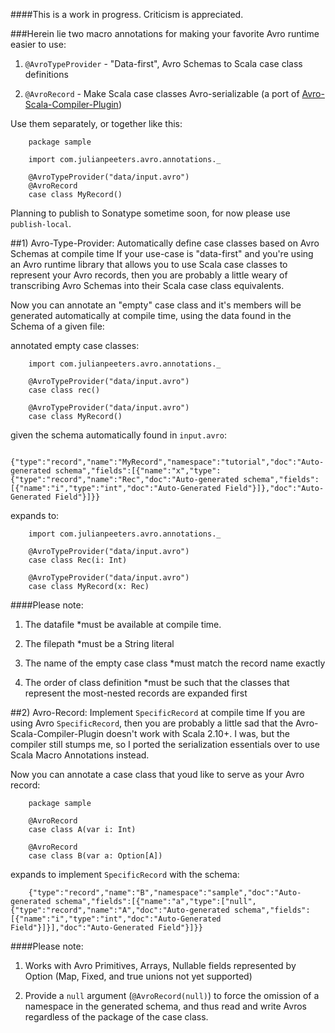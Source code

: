 ####This is a work in progress. Criticism is appreciated.

###Herein lie two macro annotations for making your favorite Avro runtime easier to use:

1) `@AvroTypeProvider` - "Data-first", Avro Schemas to Scala case class definitions


2) `@AvroRecord` - Make Scala case classes Avro-serializable (a port of [Avro-Scala-Compiler-Plugin](https://code.google.com/p/avro-scala-compiler-plugin/))


Use them separately, or together like this:

        package sample
        
        import com.julianpeeters.avro.annotations._
         
        @AvroTypeProvider("data/input.avro")
        @AvroRecord
        case class MyRecord()



Planning to publish to Sonatype sometime soon, for now please use `publish-local`.

##1) Avro-Type-Provider: Automatically define case classes based on Avro Schemas at compile time
If your use-case is "data-first" and you're using an Avro runtime library that allows you to use Scala case classes to represent your Avro records, then you are probably a little weary of transcribing Avro Schemas into their Scala case class equivalents. 

Now you can annotate an "empty" case class and it's members will be generated automatically at compile time, using the data found in the Schema of a given file:
 
  annotated empty case classes:


        import com.julianpeeters.avro.annotations._

        @AvroTypeProvider("data/input.avro")
        case class rec()
         
        @AvroTypeProvider("data/input.avro")
        case class MyRecord()


  given the schema automatically found in `input.avro`:
        

        {"type":"record","name":"MyRecord","namespace":"tutorial","doc":"Auto-generated schema","fields":[{"name":"x","type":{"type":"record","name":"Rec","doc":"Auto-generated schema","fields":[{"name":"i","type":"int","doc":"Auto-Generated Field"}]},"doc":"Auto-Generated Field"}]}}


  expands to:

        import com.julianpeeters.avro.annotations._

        @AvroTypeProvider("data/input.avro")
        case class Rec(i: Int)
         
        @AvroTypeProvider("data/input.avro")
        case class MyRecord(x: Rec)


####Please note:
1) The datafile *must be available at compile time.

2) The filepath *must be a String literal

3) The name of the empty case class *must match the record name exactly 

4) The order of class definition *must be such that the classes that represent the most-nested records are expanded first

##2) Avro-Record: Implement `SpecificRecord` at compile time 
If you are using Avro `SpecificRecord`, then you are probably a little sad that the Avro-Scala-Compiler-Plugin doesn't work with Scala 2.10+. I was, but the compiler still stumps me, so I ported the serialization essentials over to use Scala Macro Annotations instead.

Now you can annotate a case class that youd like to serve as your Avro record:

        package sample

        @AvroRecord
        case class A(var i: Int)

        @AvroRecord
        case class B(var a: Option[A])


  expands to implement `SpecificRecord` with the schema:

        {"type":"record","name":"B","namespace":"sample","doc":"Auto-generated schema","fields":[{"name":"a","type":["null",{"type":"record","name":"A","doc":"Auto-generated schema","fields":[{"name":"i","type":"int","doc":"Auto-Generated Field"}]}],"doc":"Auto-Generated Field"}]}}


####Please note:
1) Works with Avro Primitives, Arrays, Nullable fields represented by Option (Map, Fixed, and true unions not yet supported)

2) Provide a `null` argument (`@AvroRecord(null)`) to force the omission of a namespace in the generated schema, and thus read and write Avros regardless of the package of the case class.
